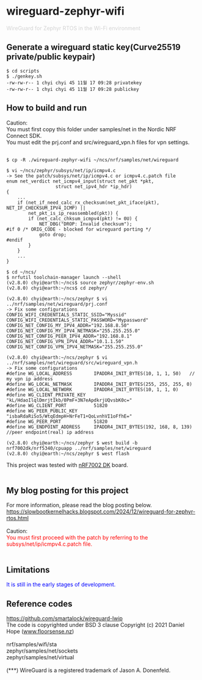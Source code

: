 # wireguard-zephyr-wifi
<span style="color:#d3d3d3">WireGuard for Zephyr RTOS in the Wi-Fi environment</span>
## Generate a wireguard static key(Curve25519 private/public keypair)
```
$ cd scripts
$ ./genkey.sh
-rw-rw-r-- 1 chyi chyi 45 11월 17 09:28 privatekey
-rw-rw-r-- 1 chyi chyi 45 11월 17 09:28 publickey
```
## How to build and run
  Caution: <br>
  You must first copy this folder under samples/net in the Nordic NRF Connect SDK. <br>
  You must edit the prj.conf and src/wireguard_vpn.h files for vpn settings.<br><br>

```
$ cp -R ./wireguard-zephyr-wifi ~/ncs/nrf/samples/net/wireguard

$ vi ~/ncs/zephyr/subsys/net/ip/icmpv4.c
-> See the patch/subsys/net/ip/icmpv4.c or icmpv4.c.patch file
enum net_verdict net_icmpv4_input(struct net_pkt *pkt,
				  struct net_ipv4_hdr *ip_hdr)
{
    ...
    if (net_if_need_calc_rx_checksum(net_pkt_iface(pkt), NET_IF_CHECKSUM_IPV4_ICMP) ||
        net_pkt_is_ip_reassembled(pkt)) {
        if (net_calc_chksum_icmpv4(pkt) != 0U) {
            NET_DBG("DROP: Invalid checksum");
#if 0 /* ORIG_CODE - blocked for wireguard porting */
            goto drop;
#endif
        }
    }
    ...
}

$ cd ~/ncs/
$ nrfutil toolchain-manager launch --shell
(v2.8.0) chyi@earth:~/ncs$ source zephyr/zephyr-env.sh
(v2.8.0) chyi@earth:~/ncs$ cd zephyr/

(v2.8.0) chyi@earth:~/ncs/zephyr $ vi ../nrf/samples/net/wireguard/prj.conf
-> Fix some configurations
CONFIG_WIFI_CREDENTIALS_STATIC_SSID="Myssid"
CONFIG_WIFI_CREDENTIALS_STATIC_PASSWORD="Mypassword"
CONFIG_NET_CONFIG_MY_IPV4_ADDR="192.168.8.50"
CONFIG_NET_CONFIG_MY_IPV4_NETMASK="255.255.255.0"
CONFIG_NET_CONFIG_PEER_IPV4_ADDR="192.168.8.1"
CONFIG_NET_CONFIG_VPN_IPV4_ADDR="10.1.1.50"
CONFIG_NET_CONFIG_VPN_IPV4_NETMASK="255.255.255.0"

(v2.8.0) chyi@earth:~/ncs/zephyr $ vi ../nrf/samples/net/wireguard/src/wireguard_vpn.h
-> Fix some configurations
#define WG_LOCAL_ADDRESS        IPADDR4_INIT_BYTES(10, 1, 1, 50)   // my vpn ip address
#define WG_LOCAL_NETMASK        IPADDR4_INIT_BYTES(255, 255, 255, 0)
#define WG_LOCAL_NETWORK        IPADDR4_INIT_BYTES(10, 1, 1, 0)
#define WG_CLIENT_PRIVATE_KEY   "kL/HdaoIlqlDmrjtIkb/0PmF+3N7eApdkrjUQvsbK0c="
#define WG_CLIENT_PORT          51820
#define WG_PEER_PUBLIC_KEY      "isbaRdaRiSo5/WtqEdmpH+NrFeT1+QoLvnhVI1oFfhE="
#define WG_PEER_PORT            51820
#define WG_ENDPOINT_ADDRESS     IPADDR4_INIT_BYTES(192, 168, 8, 139)  //peer endpoint(real) ip address

(v2.8.0) chyi@earth:~/ncs/zephyr $ west build -b nrf7002dk/nrf5340/cpuapp ../nrf/samples/net/wireguard
(v2.8.0) chyi@earth:~/ncs/zephyr $ west flash

```
This project was tested with [nRF7002 DK](https://www.nordicsemi.com/Products/Development-hardware/nRF7002-DK/GetStarted) board.<br><br>
## My blog posting for this project
  For more information, please read the blog posting below.<br>
  https://slowbootkernelhacks.blogspot.com/2024/12/wireguard-for-zephyr-rtos.html <br><br>
  Caution: <br>
  <span style="color:red">You must first proceed with the patch by referring to the subsys/net/ip/icmpv4.c.patch file.</span> <br><br>
## Limitations
  <span style="color:blue">It is still in the early stages of development.</span><br>
## Reference codes
  https://github.com/smartalock/wireguard-lwip <br>
  The code is copyrighted under BSD 3 clause Copyright (c) 2021 Daniel Hope (www.floorsense.nz)<br><br>
  nrf/samples/wifi/sta <br>
  zephyr/samples/net/sockets <br>
  zephyr/samples/net/virtual <br>
  <br>
  (***) WireGuard is a registered trademark of Jason A. Donenfeld.

